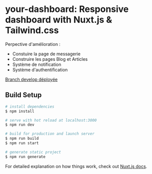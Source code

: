 # your-dashboard: Responsive dashboard with Nuxt.js & Tailwind.css

<p>Perpective d'amélioration :</p>
<ul>
    <li>Constuire la page de messagerie</li>
    <li>Construire les pages Blog et Articles</li>
    <li>Système de notification</li>
    <li>Système d'authentification</li>
</ul>

<a href="https://your-dashboard-develop.netlify.app/" target="_blank">Branch develop déployée</a>

## Build Setup

```bash
# install dependencies
$ npm install

# serve with hot reload at localhost:3000
$ npm run dev

# build for production and launch server
$ npm run build
$ npm run start

# generate static project
$ npm run generate
```

For detailed explanation on how things work, check out [Nuxt.js docs](https://nuxtjs.org).

